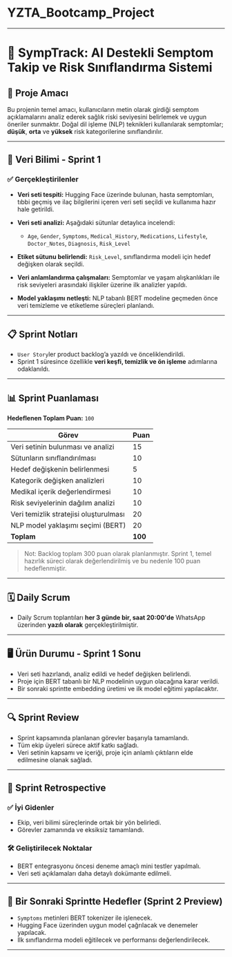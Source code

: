 # YZTA_Bootcamp_Project


---

# 📌 SympTrack: AI Destekli Semptom Takip ve Risk Sınıflandırma Sistemi

## 🎯 Proje Amacı

Bu projenin temel amacı, kullanıcıların metin olarak girdiği semptom açıklamalarını analiz ederek sağlık riski seviyesini belirlemek ve uygun öneriler sunmaktır. Doğal dil işleme (NLP) teknikleri kullanılarak semptomlar; **düşük**, **orta** ve **yüksek** risk kategorilerine sınıflandırılır.

---

## 🧠 Veri Bilimi - Sprint 1

### ✅ Gerçekleştirilenler

* **Veri seti tespiti:** Hugging Face üzerinde bulunan, hasta semptomları, tıbbi geçmiş ve ilaç bilgilerini içeren veri seti seçildi ve kullanıma hazır hale getirildi.
* **Veri seti analizi:** Aşağıdaki sütunlar detaylıca incelendi:

  * `Age`, `Gender`, `Symptoms`, `Medical_History`, `Medications`, `Lifestyle`, `Doctor_Notes`, `Diagnosis`, `Risk_Level`
* **Etiket sütunu belirlendi:** `Risk_Level`, sınıflandırma modeli için hedef değişken olarak seçildi.
* **Veri anlamlandırma çalışmaları:** Semptomlar ve yaşam alışkanlıkları ile risk seviyeleri arasındaki ilişkiler üzerine ilk analizler yapıldı.
* **Model yaklaşımı netleşti:** NLP tabanlı BERT modeline geçmeden önce veri temizleme ve etiketleme süreçleri planlandı.

---

## 📋 Sprint Notları

* `User Story`ler product backlog’a yazıldı ve önceliklendirildi.
* Sprint 1 süresince özellikle **veri keşfi, temizlik ve ön işleme** adımlarına odaklanıldı.

---

## 📊 Sprint Puanlaması

**Hedeflenen Toplam Puan:** `100`

| Görev                                  | Puan    |
| -------------------------------------- | ------- |
| Veri setinin bulunması ve analizi      | 15      |
| Sütunların sınıflandırılması           | 10      |
| Hedef değişkenin belirlenmesi          | 5       |
| Kategorik değişken analizleri          | 10      |
| Medikal içerik değerlendirmesi         | 10      |
| Risk seviyelerinin dağılım analizi     | 10      |
| Veri temizlik stratejisi oluşturulması | 20      |
| NLP model yaklaşımı seçimi (BERT)      | 20      |
| **Toplam**                             | **100** |

> Not: Backlog toplam 300 puan olarak planlanmıştır. Sprint 1, temel hazırlık süreci olarak değerlendirilmiş ve bu nedenle 100 puan hedeflenmiştir.

---

## 🗓 Daily Scrum

* Daily Scrum toplantıları **her 3 günde bir, saat 20:00'de** WhatsApp üzerinden **yazılı olarak** gerçekleştirilmiştir.

---

## 🖥 Ürün Durumu - Sprint 1 Sonu

* Veri seti hazırlandı, analiz edildi ve hedef değişken belirlendi.
* Proje için BERT tabanlı bir NLP modelinin uygun olacağına karar verildi.
* Bir sonraki sprintte embedding üretimi ve ilk model eğitimi yapılacaktır.

---

## 🔍 Sprint Review

* Sprint kapsamında planlanan görevler başarıyla tamamlandı.
* Tüm ekip üyeleri sürece aktif katkı sağladı.
* Veri setinin kapsamı ve içeriği, proje için anlamlı çıktıların elde edilmesine olanak sağladı.

---

## 🔄 Sprint Retrospective

### ✅ İyi Gidenler

* Ekip, veri bilimi süreçlerinde ortak bir yön belirledi.
* Görevler zamanında ve eksiksiz tamamlandı.

### 🛠️ Geliştirilecek Noktalar

* BERT entegrasyonu öncesi deneme amaçlı mini testler yapılmalı.
* Veri seti açıklamaları daha detaylı dokümante edilmeli.

---

## 🚀 Bir Sonraki Sprintte Hedefler (Sprint 2 Preview)

* `Symptoms` metinleri BERT tokenizer ile işlenecek.
* Hugging Face üzerinden uygun model çağrılacak ve denemeler yapılacak.
* İlk sınıflandırma modeli eğitilecek ve performansı değerlendirilecek.

---

